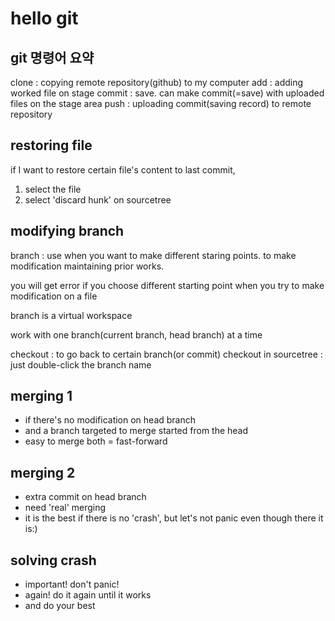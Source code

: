 # hello git

## git 명령어 요약

clone : copying remote repository(github) to my computer
add : adding worked file on stage
commit : save. can make commit(=save) with uploaded files on the stage area
push : uploading commit(saving record) to remote repository

## restoring file

if I want to restore certain file's content to last commit,

1. select the file
2. select 'discard hunk' on sourcetree

## modifying branch

branch : use when you want to make different staring points. to make modification maintaining prior works.

you will get error if you choose different starting point when you try to make modification on a file

branch is a virtual workspace

work with one branch(current branch, head branch) at a time

checkout : to go back to certain branch(or commit)
checkout in sourcetree : just double-click the branch name

## merging 1

- if there's no modification on head branch
- and a branch targeted to merge started from the head
- easy to merge both = fast-forward

## merging 2

- extra commit on head branch
- need 'real' merging
- it is the best if there is no 'crash', but let's not panic even though there it is:)

## solving crash

- important! don't panic!
- again! do it again until it works
- and do your best
